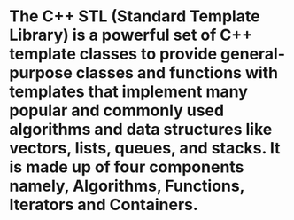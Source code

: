 # The C++ STL (Standard Template Library) is a powerful set of C++ template classes to provide general-purpose classes and functions with templates that implement many popular and commonly used algorithms and data structures like vectors, lists, queues, and stacks. It is made up of four components namely, Algorithms, Functions, Iterators and Containers.
